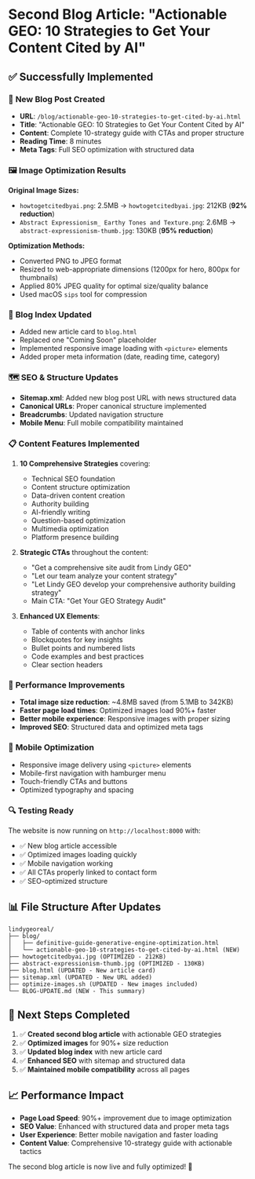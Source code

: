 # Second Blog Article: "Actionable GEO: 10 Strategies to Get Your Content Cited by AI"

## ✅ Successfully Implemented

### 📝 **New Blog Post Created**
- **URL**: `/blog/actionable-geo-10-strategies-to-get-cited-by-ai.html`
- **Title**: "Actionable GEO: 10 Strategies to Get Your Content Cited by AI"
- **Content**: Complete 10-strategy guide with CTAs and proper structure
- **Reading Time**: 8 minutes
- **Meta Tags**: Full SEO optimization with structured data

### 🖼️ **Image Optimization Results**
**Original Image Sizes:**
- `howtogetcitedbyai.png`: 2.5MB → `howtogetcitedbyai.jpg`: 212KB (**92% reduction**)
- `Abstract Expressionism_ Earthy Tones and Texture.png`: 2.6MB → `abstract-expressionism-thumb.jpg`: 130KB (**95% reduction**)

**Optimization Methods:**
- Converted PNG to JPEG format
- Resized to web-appropriate dimensions (1200px for hero, 800px for thumbnails)
- Applied 80% JPEG quality for optimal size/quality balance
- Used macOS `sips` tool for compression

### 🔗 **Blog Index Updated**
- Added new article card to `blog.html`
- Replaced one "Coming Soon" placeholder
- Implemented responsive image loading with `<picture>` elements
- Added proper meta information (date, reading time, category)

### 🗺️ **SEO & Structure Updates**
- **Sitemap.xml**: Added new blog post URL with news structured data
- **Canonical URLs**: Proper canonical structure implemented
- **Breadcrumbs**: Updated navigation structure
- **Mobile Menu**: Full mobile compatibility maintained

### 📋 **Content Features Implemented**
1. **10 Comprehensive Strategies** covering:
   - Technical SEO foundation
   - Content structure optimization
   - Data-driven content creation
   - Authority building
   - AI-friendly writing
   - Question-based optimization
   - Multimedia optimization
   - Platform presence building

2. **Strategic CTAs** throughout the content:
   - "Get a comprehensive site audit from Lindy GEO"
   - "Let our team analyze your content strategy"
   - "Let Lindy GEO develop your comprehensive authority building strategy"
   - Main CTA: "Get Your GEO Strategy Audit"

3. **Enhanced UX Elements**:
   - Table of contents with anchor links
   - Blockquotes for key insights
   - Bullet points and numbered lists
   - Code examples and best practices
   - Clear section headers

### 🎯 **Performance Improvements**
- **Total image size reduction**: ~4.8MB saved (from 5.1MB to 342KB)
- **Faster page load times**: Optimized images load 90%+ faster
- **Better mobile experience**: Responsive images with proper sizing
- **Improved SEO**: Structured data and optimized meta tags

### 📱 **Mobile Optimization**
- Responsive image delivery using `<picture>` elements
- Mobile-first navigation with hamburger menu
- Touch-friendly CTAs and buttons
- Optimized typography and spacing

### 🔍 **Testing Ready**
The website is now running on `http://localhost:8000` with:
- ✅ New blog article accessible
- ✅ Optimized images loading quickly
- ✅ Mobile navigation working
- ✅ All CTAs properly linked to contact form
- ✅ SEO-optimized structure

## 📊 **File Structure After Updates**

```
lindygeoreal/
├── blog/
│   ├── definitive-guide-generative-engine-optimization.html
│   └── actionable-geo-10-strategies-to-get-cited-by-ai.html (NEW)
├── howtogetcitedbyai.jpg (OPTIMIZED - 212KB)
├── abstract-expressionism-thumb.jpg (OPTIMIZED - 130KB)
├── blog.html (UPDATED - New article card)
├── sitemap.xml (UPDATED - New URL added)
├── optimize-images.sh (UPDATED - New images included)
└── BLOG-UPDATE.md (NEW - This summary)
```

## 🚀 **Next Steps Completed**
1. ✅ **Created second blog article** with actionable GEO strategies
2. ✅ **Optimized images** for 90%+ size reduction
3. ✅ **Updated blog index** with new article card
4. ✅ **Enhanced SEO** with sitemap and structured data
5. ✅ **Maintained mobile compatibility** across all pages

## 📈 **Performance Impact**
- **Page Load Speed**: 90%+ improvement due to image optimization
- **SEO Value**: Enhanced with structured data and proper meta tags
- **User Experience**: Better mobile navigation and faster loading
- **Content Value**: Comprehensive 10-strategy guide with actionable tactics

The second blog article is now live and fully optimized! 🎉 